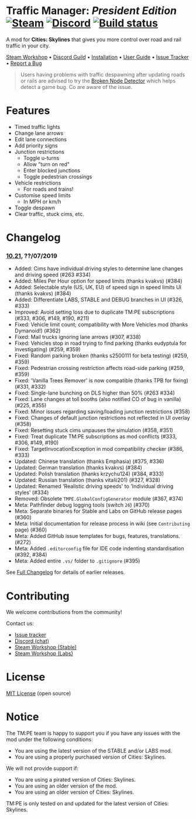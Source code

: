 ﻿# Traffic Manager: *President Edition* [![Steam](https://img.shields.io/endpoint.svg?url=https://shieldsio-steam-workshop.jross.me/583429740)](https://steamcommunity.com/sharedfiles/filedetails/?id=583429740) [![Discord](https://img.shields.io/discord/545065285862948894.svg?logo=discord&logoColor=F5F5F5)](https://discord.gg/faKUnST) [![Build status](https://ci.appveyor.com/api/projects/status/dehkvuxk8b3h66e7/branch/master?svg=true)](https://ci.appveyor.com/project/krzychu124/cities-skylines-traffic-manager-president-edition/branch/master)

A mod for **Cities: Skylines** that gives you more control over road and rail traffic in your city.

[Steam Workshop](https://steamcommunity.com/sharedfiles/filedetails/?id=583429740) • [Discord Guild](https://discord.gg/faKUnST) • [Installation](https://github.com/krzychu124/Cities-Skylines-Traffic-Manager-President-Edition/wiki/Installation) • [User Guide](http://www.viathinksoft.de/tmpe/wiki) • [Issue Tracker](https://github.com/krzychu124/Cities-Skylines-Traffic-Manager-President-Edition/issues) • [Report a Bug](https://github.com/krzychu124/Cities-Skylines-Traffic-Manager-President-Edition/wiki/Report-a-Bug)

> Users having problems with traffic despawning after updating roads or rails are advised to try the [Broken Node Detector](https://steamcommunity.com/sharedfiles/filedetails/?id=1777173984) which helps detect a game bug. Co are aware of the issue.

# Features

* Timed traffic lights
* Change lane arrows
* Edit lane connections
* Add priority signs
* Junction restrictions
    * Toggle u-turns
    * Allow "turn on red"
    * Enter blocked junctions
    * Toggle pedestrian crossings
* Vehicle restrictions
    * For roads and trains!
* Customise speed limits
    * In MPH or km/h
* Toggle despawn
* Clear traffic, stuck cims, etc.

# Changelog
### [10.21](https://github.com/krzychu124/Cities-Skylines-Traffic-Manager-President-Edition/compare/10.20...10.21), ??/07/2019
* Added: Cims have individual driving styles to determine lane changes and driving speed (#263 #334)
* Added: Miles Per Hour option for speed limits (thanks kvakvs) (#384)
* Added: Selectable style (US, UK, EU) of speed sign in speed limits UI (thanks kvakvs) (#384)
* Added: Differentiate LABS, STABLE and DEBUG branches in UI (#326, #333)
* Improved: Avoid setting loss due to duplicate TM:PE subscriptions (#333, #306, #149, #190, #211)
* Fixed: Vehicle limit count; compatibility with More Vehicles mod (thanks Dymanoid!) (#362)
* Fixed: Mail trucks ignoring lane arrows (#307, #338)
* Fixed: Vehicles stop in road trying to find parking (thanks eudyptula for investigating) (#259, #359)
* Fixed: Random parking broken (thanks s2500111 for beta testing) (#259, #359)
* Fixed: Pedestrian crossing restriction affects road-side parking (#259, #359)
* Fixed: 'Vanilla Trees Remover' is now compatible (thanks TPB for fixing) (#331, #332)
* Fixed: Single-lane bunching on DLS higher than 50% (#263 #334)
* Fixed: Lane changes at toll booths (also notified CO of bug in vanilla) (#225, #355)
* Fixed: Minor issues regarding saving/loading junction restrictions (#358)
* Fixed: Changes of default junction restrictions not reflected in UI overlay (#358)
* Fixed: Resetting stuck cims unpauses the simulation (#358, #351)
* Fixed: Treat duplicate TM:PE subscriptions as mod conflicts (#333, #306, #149, #190)
* Fixed: TargetInvocationException in mod compatibility checker (#386, #333)
* Updated: Chinese translation (thanks Emphasia) (#375, #336)
* Updated: German translation (thanks kvakvs) (#384)
* Updated: Polish translation (thanks krzychu124) (#384, #333)
* Updated: Russian translation (thanks vitalii201) (#327, #328)
* Updated: Renamed 'Realistic driving speeds' to 'Individual driving styles' (#334)
* Removed: Obsolete `TMPE.GlobalConfigGenerator` module (#367, #374)
* Meta: Pathfinder debug logging tools (switch `26`) (#370)
* Meta: Separate binaries for Stable and Labs on GitHub release pages (#360)
* Meta: Initial documentation for release process in wiki (see `Contributing` page) (#360)
* Meta: Added GitHub issue templates for bugs, features, translations. (#272)
* Meta: Added `.editorconfig` file for IDE code indenting standardisation (#392, #384)
* Meta: Added entire `.vs/` folder to `.gitignore` (#395)

See [Full Changelog](https://github.com/krzychu124/Cities-Skylines-Traffic-Manager-President-Edition/blob/master/CHANGELOG.md) for details of earlier releases.

# Contributing

We welcome contributions from the community!

Contact us:

* [Issue tracker](https://github.com/krzychu124/Cities-Skylines-Traffic-Manager-President-Edition/issues)
* [Discord (chat)](https://discord.gg/faKUnST)
* [Steam Workshop (Stable)](https://steamcommunity.com/sharedfiles/filedetails/?id=583429740)
* [Steam Workshop (Labs)](https://steamcommunity.com/sharedfiles/filedetails/?id=1637663252)

# License

[MIT License](https://github.com/krzychu124/Cities-Skylines-Traffic-Manager-President-Edition/blob/master/LICENSE) (open source)

# Notice

The TM:PE team is happy to support you if you have any issues with the mod under the following conditions:
- You are using the latest version of the STABLE and/or LABS mod.
- You are using a properly purchased version of Cities: Skylines.

We will not provide support if:
- You are using a pirated version of Cities: Skylines.
- You are using an older version of the mod.
- You are using an older version of Cities: Skylines.

TM:PE is only tested on and updated for the latest version of Cities: Skylines.
